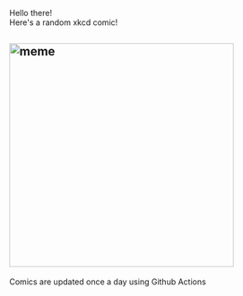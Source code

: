 Hello there! <br>Here's a random xkcd comic!<br>
## <img src="https://imgs.xkcd.com/comics/est.png" alt="meme" width="400"/><br>
Comics are updated once a day using Github Actions